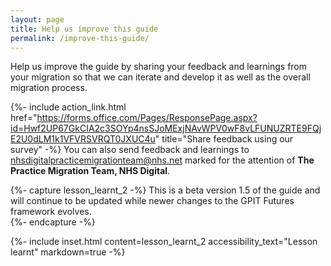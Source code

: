 ```yaml
---
layout: page
title: Help us improve this guide
permalink: /improve-this-guide/
---
```

Help us improve the guide by sharing your feedback and learnings from your migration so that we can iterate and develop it as well as the overall migration process. 
<!-- Share feedback [**using this survey**](https://forms.office.com/Pages/ResponsePage.aspx?id=Hwf2UP67GkCIA2c3SOYp4nsSJoMExjNAvWPV0wF8vLFUNUZRTE9FQjE2U0dLM1k1VFVRSVRQT0JXUC4u).-->

{%- include action_link.html href="https://forms.office.com/Pages/ResponsePage.aspx?id=Hwf2UP67GkCIA2c3SOYp4nsSJoMExjNAvWPV0wF8vLFUNUZRTE9FQjE2U0dLM1k1VFVRSVRQT0JXUC4u" title="Share feedback using our survey" -%}
You can also send feedback and learnings to <a href="mailto:nhsdigitalpracticemigrationteam@nhs.net?subject=Practice%20migration%20feedback%20-%20FAO%20The%20Practice%20Migration%20Team,%20NHSD%20Digital&body=For%20the%20attention%20of%20The%20Practice%20Migration%20Team,%20NHS Digital">nhsdigitalpracticemigrationteam@nhs.net</a> marked for the attention of **The Practice Migration Team, NHS Digital**.


{%- capture lesson_learnt_2 -%}
This is a beta version 1.5 of the guide and will continue to be updated while newer changes to the GPIT Futures framework evolves.  
{%- endcapture -%}

{%- include inset.html content=lesson_learnt_2 accessibility_text="Lesson learnt" markdown=true -%}

